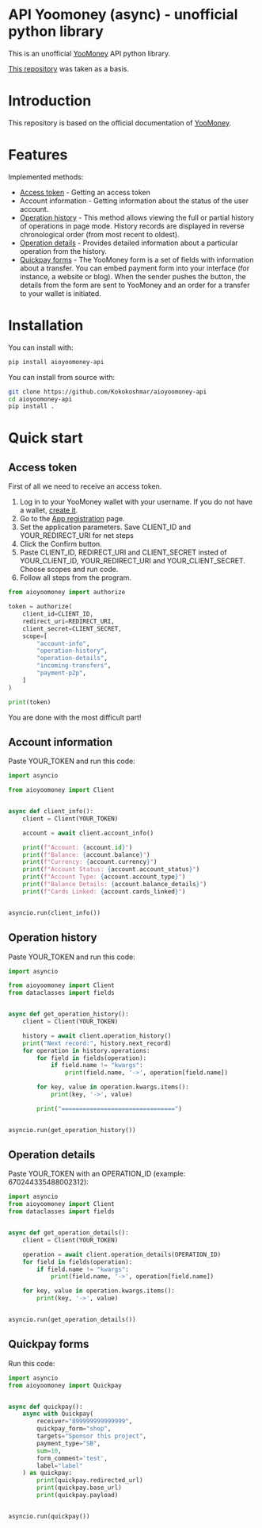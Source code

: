# API Yoomoney (async) - unofficial python library

This is an unofficial [YooMoney](https://yoomoney.ru) API python
library.

[This repository](https://github.com/AlekseyKorshuk/yoomoney-api) was
taken as a basis.

# Introduction


This repository is based on the official documentation of
[YooMoney](https://yoomoney.ru/docs/wallet).

Features
========

Implemented methods:

-   [Access token](#access-token) - Getting an access token
-   Account information - Getting information about the status of the
    user account.
-   [Operation history](#operation-history) - This method allows viewing the full or partial
    history of operations in page mode. History records are displayed in
    reverse chronological order (from most recent to oldest).
-   [Operation details](#operation-details) - Provides detailed information about a
    particular operation from the history.
-   [Quickpay forms](#quickpay-forms) - The YooMoney form is a set of fields with
    information about a transfer. You can embed payment form into your
    interface (for instance, a website or blog). When the sender pushes
    the button, the details from the form are sent to YooMoney and an
    order for a transfer to your wallet is initiated.

Installation
============

You can install with:

```bash
pip install aioyoomoney-api
```

You can install from source with:

```bash
git clone https://github.com/Kokokoshmar/aioyoomoney-api
cd aioyoomoney-api
pip install .
```

Quick start
===========

Access token
------------

First of all we need to receive an access token.

1.  Log in to your YooMoney wallet with your username. If you do not
    have a wallet, [create it](https://yoomoney.ru/reg).
2.  Go to the [App
    registration](https://yoomoney.ru/myservices/new) page.
3.  Set the application parameters. Save CLIENT\_ID and
    YOUR\_REDIRECT\_URI for net steps
4.  Click the Confirm button.
5.  Paste CLIENT\_ID, REDIRECT\_URI and CLIENT\_SECRET insted of
    YOUR\_CLIENT\_ID, YOUR\_REDIRECT\_URI and YOUR\_CLIENT\_SECRET.
    Choose scopes and run code.
6.  Follow all steps from the program.

```python
from aioyoomoney import authorize

token = authorize(
    client_id=CLIENT_ID,
    redirect_uri=REDIRECT_URI,
    client_secret=CLIENT_SECRET,
    scope=[
        "account-info",
        "operation-history",
        "operation-details",
        "incoming-transfers",
        "payment-p2p",
    ]
)

print(token)
```

You are done with the most difficult part!

Account information
-------------------

Paste YOUR_TOKEN and run this code:

```python
import asyncio

from aioyoomoney import Client


async def client_info():
    client = Client(YOUR_TOKEN)

    account = await client.account_info()

    print(f"Account: {account.id}")
    print(f"Balance: {account.balance}")
    print(f"Currency: {account.currency}")
    print(f"Account Status: {account.account_status}")
    print(f"Account Type: {account.account_type}")
    print(f"Balance Details: {account.balance_details}")
    print(f"Cards Linked: {account.cards_linked}")


asyncio.run(client_info())
```

Operation history
-----------------

Paste YOUR_TOKEN and run this code:

```python
import asyncio

from aioyoomoney import Client
from dataclasses import fields


async def get_operation_history():
    client = Client(YOUR_TOKEN)

    history = await client.operation_history()
    print("Next record:", history.next_record)
    for operation in history.operations:
        for field in fields(operation):
            if field.name != "kwargs":
                print(field.name, '->', operation[field.name])

        for key, value in operation.kwargs.items():
            print(key, '->', value)

        print("================================")


asyncio.run(get_operation_history())
```

Operation details
-----------------

Paste YOUR_TOKEN with an OPERATION_ID (example: 670244335488002312):

```python
import asyncio
from aioyoomoney import Client
from dataclasses import fields


async def get_operation_details():
    client = Client(YOUR_TOKEN)

    operation = await client.operation_details(OPERATION_ID)
    for field in fields(operation):
        if field.name != "kwargs":
            print(field.name, '->', operation[field.name])

    for key, value in operation.kwargs.items():
        print(key, '->', value)


asyncio.run(get_operation_details())
```

Quickpay forms
--------------

Run this code:

```python
import asyncio
from aioyoomoney import Quickpay


async def quickpay():
    async with Quickpay(
        receiver="899999999999999",
        quickpay_form="shop",
        targets="Sponsor this project",
        payment_type="SB",
        sum=10,
        form_comment='test',
        label="label"
    ) as quickpay:
        print(quickpay.redirected_url)
        print(quickpay.base_url)
        print(quickpay.payload)


asyncio.run(quickpay())
```
